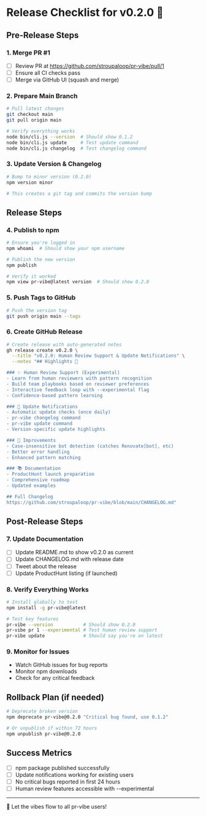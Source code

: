 # Release Checklist for v0.2.0 🚀

## Pre-Release Steps

### 1. Merge PR #1
- [ ] Review PR at https://github.com/stroupaloop/pr-vibe/pull/1
- [ ] Ensure all CI checks pass
- [ ] Merge via GitHub UI (squash and merge)

### 2. Prepare Main Branch
```bash
# Pull latest changes
git checkout main
git pull origin main

# Verify everything works
node bin/cli.js --version  # Should show 0.1.2
node bin/cli.js update     # Test update command
node bin/cli.js changelog  # Test changelog command
```

### 3. Update Version & Changelog
```bash
# Bump to minor version (0.2.0)
npm version minor

# This creates a git tag and commits the version bump
```

## Release Steps

### 4. Publish to npm
```bash
# Ensure you're logged in
npm whoami  # Should show your npm username

# Publish the new version
npm publish

# Verify it worked
npm view pr-vibe@latest version  # Should show 0.2.0
```

### 5. Push Tags to GitHub
```bash
# Push the version tag
git push origin main --tags
```

### 6. Create GitHub Release
```bash
# Create release with auto-generated notes
gh release create v0.2.0 \
  --title "v0.2.0: Human Review Support & Update Notifications" \
  --notes "## Highlights 🎵

### ✨ Human Review Support (Experimental)
- Learn from human reviewers with pattern recognition
- Build team playbooks based on reviewer preferences  
- Interactive feedback loop with --experimental flag
- Confidence-based pattern learning

### 🔔 Update Notifications
- Automatic update checks (once daily)
- pr-vibe changelog command
- pr-vibe update command
- Version-specific update highlights

### 🐛 Improvements
- Case-insensitive bot detection (catches Renovate[bot], etc)
- Better error handling
- Enhanced pattern matching

### 📚 Documentation
- ProductHunt launch preparation
- Comprehensive roadmap
- Updated examples

## Full Changelog
https://github.com/stroupaloop/pr-vibe/blob/main/CHANGELOG.md"
```

## Post-Release Steps

### 7. Update Documentation
- [ ] Update README.md to show v0.2.0 as current
- [ ] Update CHANGELOG.md with release date
- [ ] Tweet about the release
- [ ] Update ProductHunt listing (if launched)

### 8. Verify Everything Works
```bash
# Install globally to test
npm install -g pr-vibe@latest

# Test key features
pr-vibe --version           # Should show 0.2.0
pr-vibe pr 1 --experimental # Test human review support
pr-vibe update              # Should say you're on latest
```

### 9. Monitor for Issues
- Watch GitHub issues for bug reports
- Monitor npm downloads
- Check for any critical feedback

## Rollback Plan (if needed)
```bash
# Deprecate broken version
npm deprecate pr-vibe@0.2.0 "Critical bug found, use 0.1.2"

# Or unpublish if within 72 hours
npm unpublish pr-vibe@0.2.0
```

## Success Metrics
- [ ] npm package published successfully
- [ ] Update notifications working for existing users
- [ ] No critical bugs reported in first 24 hours
- [ ] Human review features accessible with --experimental

---

🎵 Let the vibes flow to all pr-vibe users!